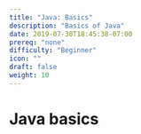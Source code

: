 ```yaml
---
title: "Java: Basics"
description: "Basics of Java"
date: 2019-07-30T18:45:38-07:00
prereq: "none"
difficulty: "Beginner"
icon: ""
draft: false
weight: 10
---
```


# Java basics